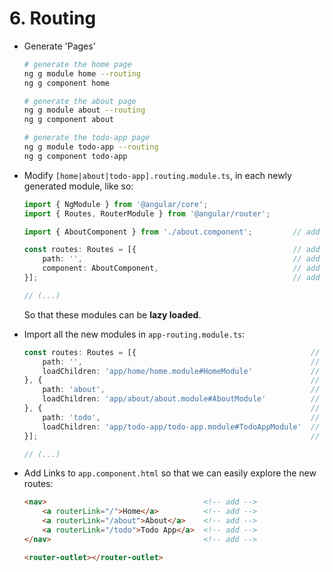 # 6. Routing

- Generate 'Pages'
    ```bash
    # generate the home page
    ng g module home --routing
    ng g component home

    # generate the about page
    ng g module about --routing
    ng g component about

    # generate the todo-app page
    ng g module todo-app --routing
    ng g component todo-app
    ```
- Modify `[home|about|todo-app].routing.module.ts`, in each newly generated module, like so:

    ```typescript
    import { NgModule } from '@angular/core';
    import { Routes, RouterModule } from '@angular/router';

    import { AboutComponent } from './about.component';         // add

    const routes: Routes = [{                                   // add
        path: '',                                               // add
        component: AboutComponent,                              // add
    }];                                                         // add
    
    // (...)
    ```

    So that these modules can be **lazy loaded**.

- Import all the new modules in `app-routing.module.ts`:

    ```typescript
    const routes: Routes = [{                                       // add
        path: '',                                                   // add
        loadChildren: 'app/home/home.module#HomeModule'             // add
    }, {                                                            // add
        path: 'about',                                              // add
        loadChildren: 'app/about/about.module#AboutModule'          // add
    }, {                                                            // add
        path: 'todo',                                               // add
        loadChildren: 'app/todo-app/todo-app.module#TodoAppModule'  // add
    }];                                                             // add

    // (...)
    ```

- Add Links to `app.component.html` so that we can easily explore the new routes:

    ```html
    <nav>                                   <!-- add -->
        <a routerLink="/">Home</a>          <!-- add -->
        <a routerLink="/about">About</a>    <!-- add -->
        <a routerLink="/todo">Todo App</a>  <!-- add -->
    </nav>                                  <!-- add -->

    <router-outlet></router-outlet>
    ```